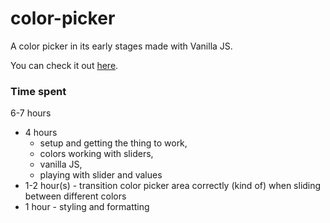 # color-picker

A color picker in its early stages made with Vanilla JS.

You can check it out [here](https://vanilla-color-picker.surge.sh/).

<!-- Total time spent: 6 or 7 hours -->

### Time spent

6-7 hours

- 4 hours 
    - setup and getting the thing to work, 
    - colors working with sliders, 
    - vanilla JS, 
    - playing with slider and values
- 1-2 hour(s) - transition color picker area correctly (kind of) when sliding between different colors
- 1 hour - styling and formatting